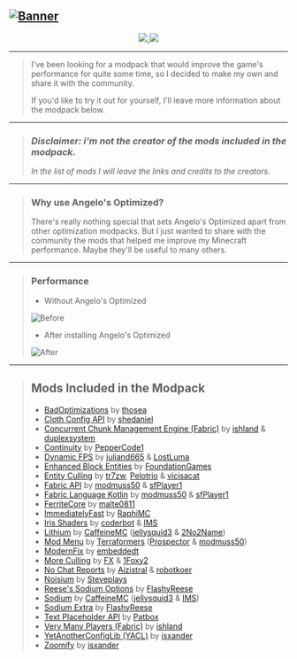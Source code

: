 [![Banner](https://github.com/user-attachments/assets/8b84ecca-a8e3-4b49-9612-faf642365253)](https://modrinth.com/modpack/angelos-optimized)
---

<div align="center">
  <a href="https://modrinth.com/modpack/angelos-optimized" target="_blank" rel="noopener noreferrer">
    <img src="https://github.com/user-attachments/assets/72cf68d7-83b3-436c-822d-cfd343d7f304">
  </a>

  <a href="https://ko-fi.com/Q5Q71CX676" target="_blank" rel="noopener noreferrer">
    <img src="https://cdn.modrinth.com/data/cached_images/4e525b7da08ae73392f08b3ef5da51ff72ef6889.png" />
  </a>
</div>

---
> I've been looking for a modpack that would improve the game's performance for quite some time, so I decided to make my own and share it with the community.
> 
> If you'd like to try it out for yourself, I'll leave more information about the modpack below.
---
> ### _Disclaimer: i'm not the creator of the mods included in the modpack._
> _In the list of mods I will leave the links and credits to the creators._
---
> ### **Why use Angelo's Optimized?**
> There's really nothing special that sets Angelo's Optimized apart from other optimization modpacks. But I just wanted to share with the community the mods that helped me improve my Minecraft performance.
> Maybe they'll be useful to many others.
---
> ### Performance
> - Without Angelo's Optimized
> 
> ![Before](https://cdn.modrinth.com/data/cached_images/4702ea5c1e7e006b0a3fb61b5a47758af736a087.png)
> 
> - After installing Angelo's Optimized
> 
> ![After](https://cdn.modrinth.com/data/cached_images/eb12ff80aaaf0ec0988cdfcb340893e2e8e10650.png)
---
> ## Mods Included in the Modpack
> - [BadOptimizations](https://modrinth.com/mod/badoptimizations) by [thosea](https://modrinth.com/user/thosea)
> - [Cloth Config API](https://modrinth.com/mod/cloth-config) by [shedaniel](https://modrinth.com/user/shedaniel)
> - [Concurrent Chunk Management Engine (Fabric)](https://modrinth.com/mod/c2me-fabric) by [ishland](https://modrinth.com/user/ishland) & [duplexsystem](https://modrinth.com/user/duplexsystem)
> - [Continuity](https://modrinth.com/mod/continuity) by [PepperCode1](https://modrinth.com/user/PepperCode1)
> - [Dynamic FPS](https://modrinth.com/mod/dynamic-fps) by [juliand665](https://modrinth.com/user/juliand665) & [LostLuma](https://modrinth.com/user/LostLuma)
> - [Enhanced Block Entities](https://modrinth.com/mod/ebe) by [FoundationGames](https://modrinth.com/user/FoundationGames)
> - [Entity Culling](https://modrinth.com/mod/entityculling) by [tr7zw](https://modrinth.com/user/tr7zw), [Pelotrio](https://modrinth.com/user/Pelotrio) & [vicisacat](https://modrinth.com/user/vicisacat)
> - [Fabric API](https://modrinth.com/mod/fabric-api) by [modmuss50](https://modrinth.com/user/modmuss50) & [sfPlayer1](https://modrinth.com/user/sfPlayer1)
> - [Fabric Language Kotlin](https://modrinth.com/mod/fabric-language-kotlin) by [modmuss50](https://modrinth.com/user/modmuss50) & [sfPlayer1](https://modrinth.com/user/sfPlayer1)
> - [FerriteCore](https://modrinth.com/mod/ferrite-core) by [malte0811](https://modrinth.com/user/malte0811)
> - [ImmediatelyFast](https://modrinth.com/mod/immediatelyfast) by [RaphiMC](https://modrinth.com/user/RaphiMC)
> - [Iris Shaders](https://modrinth.com/mod/iris) by [coderbot](https://modrinth.com/user/coderbot) & [IMS](https://modrinth.com/user/IMS)
> - [Lithium](https://modrinth.com/mod/lithium) by [CaffeineMC](https://modrinth.com/organization/caffeinemc) ([jellysquid3](https://modrinth.com/user/jellysquid3) & [2No2Name](https://modrinth.com/user/2No2Name))
> - [Mod Menu](https://modrinth.com/mod/modmenu) by [Terraformers](https://modrinth.com/user/Terraformers) ([Prospector](https://modrinth.com/user/Prospector) & [modmuss50](https://modrinth.com/user/modmuss50))
> - [ModernFix](https://modrinth.com/mod/modernfix) by [embeddedt](https://modrinth.com/user/embeddedt)
> - [More Culling](https://modrinth.com/mod/moreculling) by [FX](https://modrinth.com/user/FX) & [1Foxy2](https://modrinth.com/user/1Foxy2)
> - [No Chat Reports](https://modrinth.com/mod/no-chat-reports) by [Aizistral](https://modrinth.com/user/Aizistral) & [robotkoer](https://modrinth.com/user/robotkoer)
> - [Noisium](https://modrinth.com/mod/noisium) by [Steveplays](https://modrinth.com/user/Steveplays)
> - [Reese's Sodium Options](https://modrinth.com/mod/reeses-sodium-options) by [FlashyReese](https://modrinth.com/user/FlashyReese)
> - [Sodium](https://modrinth.com/mod/sodium) by [CaffeineMC](https://modrinth.com/organization/caffeinemc) ([jellysquid3](https://modrinth.com/user/jellysquid3) & [IMS](https://modrinth.com/user/IMS))
> - [Sodium Extra](https://modrinth.com/mod/sodium-extra) by [FlashyReese](https://modrinth.com/user/FlashyReese)
> - [Text Placeholder API](https://modrinth.com/mod/placeholder-api) by [Patbox](https://modrinth.com/user/Patbox)
> - [Very Many Players (Fabric)](https://modrinth.com/mod/vmp-fabric) by [ishland](https://modrinth.com/user/ishland)
> - [YetAnotherConfigLib (YACL)](https://modrinth.com/mod/yacl) by [isxander](https://modrinth.com/user/isxander)
> - [Zoomify](https://modrinth.com/mod/zoomify) by [isxander](https://modrinth.com/user/isxander)

